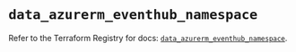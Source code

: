 # `data_azurerm_eventhub_namespace`

Refer to the Terraform Registry for docs: [`data_azurerm_eventhub_namespace`](https://registry.terraform.io/providers/hashicorp/azurerm/4.15.0/docs/data-sources/eventhub_namespace).

